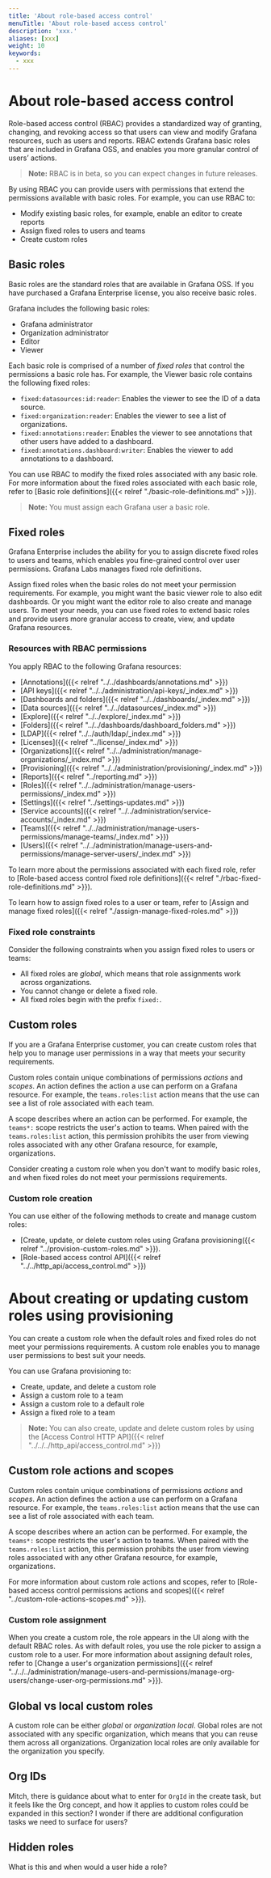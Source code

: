 ```yaml
---
title: 'About role-based access control'
menuTitle: 'About role-based access control'
description: 'xxx.'
aliases: [xxx]
weight: 10
keywords:
  - xxx
---
```


# About role-based access control

Role-based access control (RBAC) provides a standardized way of granting, changing, and revoking access so that users can view and modify Grafana resources, such as users and reports.
RBAC extends Grafana basic roles that are included in Grafana OSS, and enables you more granular control of users’ actions.

> **Note:** RBAC is in beta, so you can expect changes in future releases.

By using RBAC you can provide users with permissions that extend the permissions available with basic roles. For example, you can use RBAC to:

- Modify existing basic roles, for example, enable an editor to create reports
- Assign fixed roles to users and teams
- Create custom roles

## Basic roles

Basic roles are the standard roles that are available in Grafana OSS. If you have purchased a Grafana Enterprise license, you also receive basic roles.

Grafana includes the following basic roles:

- Grafana administrator
- Organization administrator
- Editor
- Viewer

Each basic role is comprised of a number of _fixed roles_ that control the permissions a basic role has. For example, the Viewer basic role contains the following fixed roles:

- `fixed:datasources:id:reader`: Enables the viewer to see the ID of a data source.
- `fixed:organization:reader`: Enables the viewer to see a list of organizations.
- `fixed:annotations:reader`: Enables the viewer to see annotations that other users have added to a dashboard.
- `fixed:annotations.dashboard:writer`: Enables the viewer to add annotations to a dashboard.

You can use RBAC to modify the fixed roles associated with any basic role. For more information about the fixed roles associated with each basic role, refer to [Basic role definitions]({{< relref "./basic-role-definitions.md" >}}).

> **Note:** You must assign each Grafana user a basic role.

## Fixed roles

Grafana Enterprise includes the ability for you to assign discrete fixed roles to users and teams, which enables you fine-grained control over user permissions. Grafana Labs manages fixed role definitions.

Assign fixed roles when the basic roles do not meet your permission requirements. For example, you might want the basic viewer role to also edit dashboards. Or you might want the editor role to also create and manage users. To meet your needs, you can use fixed roles to extend basic roles and provide users more granular access to create, view, and update Grafana resources.

### Resources with RBAC permissions

You apply RBAC to the following Grafana resources:

- [Annotations]({{< relref "../../dashboards/annotations.md" >}})
- [API keys]({{< relref "../../administration/api-keys/_index.md" >}})
- [Dashboards and folders]({{< relref "../../dashboards/_index.md" >}})
- [Data sources]({{< relref "../../datasources/_index.md" >}})
- [Explore]({{< relref "../../explore/_index.md" >}})
- [Folders]({{< relref "../../dashboards/dashboard_folders.md" >}})
- [LDAP]({{< relref "../../auth/ldap/_index.md" >}})
- [Licenses]({{< relref "../license/_index.md" >}})
- [Organizations]({{< relref "../../administration/manage-organizations/_index.md" >}})
- [Provisioning]({{< relref "../../administration/provisioning/_index.md" >}})
- [Reports]({{< relref "../reporting.md" >}})
- [Roles]({{< relref "../../administration/manage-users-permissions/_index.md" >}})
- [Settings]({{< relref "../settings-updates.md" >}})
- [Service accounts]({{< relref "../../administration/service-accounts/_index.md" >}})
- [Teams]({{< relref "../../administration/manage-users-permissions/manage-teams/_index.md" >}})
- [Users]({{< relref "../../administration/manage-users-and-permissions/manage-server-users/_index.md" >}})

To learn more about the permissions associated with each fixed role, refer to [Role-based access control fixed role definitions]({{< relref "./rbac-fixed-role-definitions.md" >}}).

To learn how to assign fixed roles to a user or team, refer to [Assign and manage fixed roles]({{< relref "./assign-manage-fixed-roles.md" >}})

### Fixed role constraints

Consider the following constraints when you assign fixed roles to users or teams:

- All fixed roles are _global_, which means that role assignments work across organizations.
- You cannot change or delete a fixed role.
- All fixed roles begin with the prefix `fixed:`.

## Custom roles

If you are a Grafana Enterprise customer, you can create custom roles that help you to manage user permissions in a way that meets your security requirements.

Custom roles contain unique combinations of permissions _actions_ and _scopes_. An action defines the action a use can perform on a Grafana resource. For example, the `teams.roles:list` action means that the use can see a list of role associated with each team.

A scope describes where an action can be performed. For example, the `teams*:` scope restricts the user's action to teams. When paired with the `teams.roles:list` action, this permission prohibits the user from viewing roles associated with any other Grafana resource, for example, organizations.

Consider creating a custom role when you don't want to modify basic roles, and when fixed roles do not meet your permissions requirements.

### Custom role creation

You can use either of the following methods to create and manage custom roles:

- [Create, update, or delete custom roles using Grafana provisioning({{< relref "../provision-custom-roles.md" >}}).
- [Role-based access control API]({{< relref "../../http_api/access_control.md" >}})

# About creating or updating custom roles using provisioning

You can create a custom role when the default roles and fixed roles do not meet your permissions requirements. A custom role enables you to manage user permissions to best suit your needs.

You can use Grafana provisioning to:

- Create, update, and delete a custom role
- Assign a custom role to a team
- Assign a custom role to a default role
- Assign a fixed role to a team

> **Note:** You can also create, update and delete custom roles by using the [Access Control HTTP API]({{< relref "../../../http_api/access_control.md" >}})

## Custom role actions and scopes

Custom roles contain unique combinations of permissions _actions_ and _scopes_. An action defines the action a use can perform on a Grafana resource. For example, the `teams.roles:list` action means that the use can see a list of role associated with each team.

A scope describes where an action can be performed. For example, the `teams*:` scope restricts the user's action to teams. When paired with the `teams.roles:list` action, this permission prohibits the user from viewing roles associated with any other Grafana resource, for example, organizations.

For more information about custom role actions and scopes, refer to [Role-based access control permissions actions and scopes]({{< relref "../custom-role-actions-scopes.md" >}}).

### Custom role assignment

When you create a custom role, the role appears in the UI along with the default RBAC roles. As with default roles, you use the role picker to assign a custom role to a user. For more information about assigning default roles, refer to [Change a user's organization permissions]({{< relref "../../../administration/manage-users-and-permissions/manage-org-users/change-user-org-permissions.md" >}}).

## Global vs local custom roles

A custom role can be either _global_ or _organization local_. Global roles are not associated with any specific organization, which means that you can reuse them across all organizations. Organization local roles are only available for the organization you specify.

## Org IDs

Mitch, there is guidance about what to enter for `OrgId` in the create task, but it feels like the Org concept, and how it applies to custom roles could be expanded in this section? I wonder if there are additional configuration tasks we need to surface for users?

## Hidden roles

What is this and when would a user hide a role?
